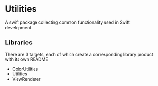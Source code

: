 # Utilities

A swift package collecting common functionality used in Swift development.

## Libraries

There are 3 targets, each of which create a corresponding library product with its own README 

- ColorUtilities
- Utilities
- ViewRenderer
